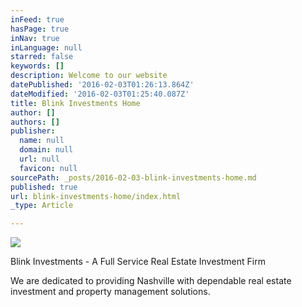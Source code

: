 ```yaml
---
inFeed: true
hasPage: true
inNav: true
inLanguage: null
starred: false
keywords: []
description: Welcome to our website
datePublished: '2016-02-03T01:26:13.864Z'
dateModified: '2016-02-03T01:25:40.087Z'
title: Blink Investments Home
author: []
authors: []
publisher:
  name: null
  domain: null
  url: null
  favicon: null
sourcePath: _posts/2016-02-03-blink-investments-home.md
published: true
url: blink-investments-home/index.html
_type: Article

---
```

![](https://the-grid-user-content.s3-us-west-2.amazonaws.com/af58ded0-0f9b-49f0-aeef-4170e689f4e7.jpg)

Blink Investments - A Full Service Real Estate Investment Firm

We are dedicated to providing Nashville with dependable real estate investment and property management solutions.